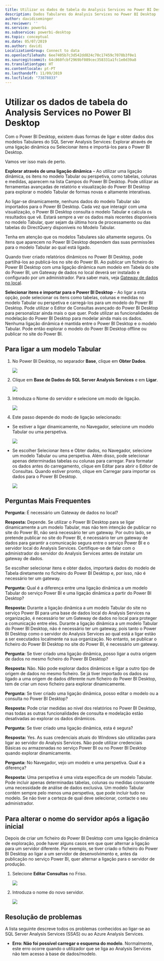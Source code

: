 ```yaml
---
title: Utilizar os dados de tabela do Analysis Services no Power BI Desktop
description: Dados Tabulares do Analysis Services no Power BI Desktop
author: davidiseminger
ms.reviewer: ''
ms.service: powerbi
ms.subservice: powerbi-desktop
ms.topic: conceptual
ms.date: 05/07/2019
ms.author: davidi
LocalizationGroup: Connect to data
ms.openlocfilehash: 6ee7405b7c3d542dd824c70c17459c7078b3f0e1
ms.sourcegitcommit: 64c860fcbf2969bf089cec358331a1fc1e0d39a8
ms.translationtype: HT
ms.contentlocale: pt-PT
ms.lasthandoff: 11/09/2019
ms.locfileid: "73878833"
---
```

# <a name="using-analysis-services-tabular-data-in-power-bi-desktop"></a>Utilizar os dados de tabela do Analysis Services no Power BI Desktop
Com o Power BI Desktop, existem duas formas de ligar e obter dados dos modelos Tabulares do SQL Server Analysis Services: Explorar através de uma ligação dinâmica ou Selecionar itens e importá-los para o Power BI Desktop.

Vamos ver isso mais de perto.

**Explorar através de uma ligação dinâmica** – Ao utilizar uma ligação dinâmica, os itens no modelo Tabular ou perspetiva, como tabelas, colunas e medidas, aparecem na lista Campos do Power BI Desktop. Pode utilizar as ferramentas avançadas de relatório e visualização do Power BI Desktop para explorar o modelo Tabular de formas novas e altamente interativas.

Ao ligar-se dinamicamente, nenhuns dados do modelo Tabular são importados para o Power BI Desktop. Cada vez que interagir com uma visualização, o Power BI Desktop consulta o modelo Tabular e calcula os resultados que vê. Estará sempre a ver os dados mais recentes disponíveis no modelo Tabular, quer sejam da última hora de processamento ou das tabelas do DirectQuery disponíveis no Modelo Tabular. 

Tenha em atenção que os modelos Tabulares são altamente seguros. Os itens que aparecem no Power BI Desktop dependem das suas permissões para o modelo Tabular ao qual está ligado.

Quando tiver criado relatórios dinâmicos no Power BI Desktop, pode partilhá-los ao publicá-los no site do Power BI. Ao publicar um ficheiro do Power BI Desktop com uma ligação dinâmica num modelo em Tabela do site do Power BI, um Gateway de dados no local deverá ser instalado e configurado por um administrador. Para saber mais, veja [Gateway de dados no local](service-gateway-onprem.md).

**Selecionar itens e importar para o Power BI Desktop** – Ao ligar a esta opção, pode selecionar os itens como tabelas, colunas e medidas no modelo Tabular ou perspetiva e carregá-los para um modelo do Power BI Desktop. Pode utilizar o Editor de Consultas avançado do Power BI Desktop para personalizar ainda mais o que quer. Pode utilizar as funcionalidades de modelação do Power BI Desktop para modelar ainda mais os dados. Nenhuma ligação dinâmica é mantida entre o Power BI Desktop e o modelo Tabular. Pode então explorar o modelo do Power BI Desktop offline ou publicar no site do Power BI.

## <a name="to-connect-to-a-tabular-model"></a>Para ligar a um modelo Tabular
1. No Power BI Desktop, no separador **Base**, clique em **Obter Dados**.
   
   ![](media/desktop-analysis-services-tabular-data/pbid_sqlas_getdata.png)
2. Clique em **Base de Dados do SQL Server Analysis Services** e em **Ligar**.
   
   ![](media/desktop-analysis-services-tabular-data/pbid_sqlas_getdata_as.png)
3. Introduza o Nome do servidor e selecione um modo de ligação. 
   
   ![](media/desktop-analysis-services-tabular-data/pbid_sqlas_getdata_as_server.png)
4. Este passo depende do modo de ligação selecionado:

* Se estiver a ligar dinamicamente, no Navegador, selecione um modelo Tabular ou uma perspetiva.
  
  ![](media/desktop-analysis-services-tabular-data/pbid_sqlas_getdata_as_live.png)
* Se escolher Selecionar itens e Obter dados, no Navegador, selecione um modelo Tabular ou uma perspetiva. Além disso, pode selecionar apenas determinadas tabelas ou colunas para carregar. Para formatar os dados antes do carregamento, clique em Editar para abrir o Editor de Consultas. Quando estiver pronto, clique em Carregar para importar os dados para o Power BI Desktop.

  ![](media/desktop-analysis-services-tabular-data/pbid_sqlas_getdata_as_select.png)

## <a name="frequently-asked-questions"></a>Perguntas Mais Frequentes
**Pergunta:** É necessário um Gateway de dados no local?

**Resposta:** Depende. Se utilizar o Power BI Desktop para se ligar dinamicamente a um modelo Tabular, mas não tem intenção de publicar no site do Power BI, não será necessário ter um gateway. Por outro lado, se pretende publicar no site do Power BI, é necessário ter um gateway de dados para garantir a comunicação segura entre o serviço Power BI e o servidor local do Analysis Services. Certifique-se de falar com o administrador do servidor do Analysis Services antes de instalar um gateway de dados.

Se escolher selecionar itens e obter dados, importará dados do modelo de Tabela diretamente no ficheiro do Power BI Desktop e, por isso, não é necessário ter um gateway.

**Pergunta:** Qual é a diferença entre uma ligação dinâmica a um modelo Tabular do serviço Power BI e uma ligação dinâmica a partir do Power BI Desktop?

**Resposta:** Durante a ligação dinâmica a um modelo Tabular do site no serviço Power BI para uma base de dados local do Analysis Services na organização, é necessário ter um Gateway de dados no local para proteger a comunicação entre eles. Durante a ligação dinâmica a um modelo Tabular do Power BI Desktop, não é necessário ter um gateway, pois tanto o Power BI Desktop como o servidor do Analysis Services ao qual está a ligar estão a ser executados localmente na sua organização. No entanto, se publicar o ficheiro do Power BI Desktop no site do Power BI, é necessário um gateway.

**Pergunta:** Se tiver criado uma ligação dinâmica, posso ligar a outra origem de dados no mesmo ficheiro do Power BI Desktop?

**Resposta:** Não. Não pode explorar dados dinâmicos e ligar a outro tipo de origem de dados no mesmo ficheiro. Se já tiver importado os dados ou ligado a uma origem de dados diferente num ficheiro do Power BI Desktop, tem de criar um novo ficheiro para explorar dinamicamente.

**Pergunta:** Se tiver criado uma ligação dinâmica, posso editar o modelo ou a consulta no Power BI Desktop?

**Resposta:** Pode criar medidas ao nível dos relatórios no Power BI Desktop, mas todas as outras funcionalidades de consulta e modelação estão desativadas ao explorar os dados dinâmicos.

**Pergunta:** Se tiver criado uma ligação dinâmica, esta é segura?

**Resposta:** Yes. As suas credenciais atuais do Windows são utilizadas para ligar ao servidor do Analysis Services. Não pode utilizar credenciais Básicas ou armazenadas no serviço Power BI ou no Power BI Desktop quando explorar dinamicamente.

**Pergunta:** No Navegador, vejo um modelo e uma perspetiva. Qual é a diferença?

**Resposta:** Uma perspetiva é uma vista específica de um modelo Tabular. Pode incluir apenas determinadas tabelas, colunas ou medidas consoante uma necessidade de análise de dados exclusiva. Um modelo Tabular contém sempre pelo menos uma perspetiva, que pode incluir tudo no modelo. Se não tiver a certeza de qual deve selecionar, contacte o seu administrador.

## <a name="to-change-the-server-name-after-initial-connection"></a>Para alterar o nome do servidor após a ligação inicial
Depois de criar um ficheiro do Power BI Desktop com uma ligação dinâmica de exploração, pode haver alguns casos em que quer alternar a ligação para um servidor diferente. Por exemplo, se tiver criado o ficheiro do Power BI Desktop ao ligar a um servidor de desenvolvimento e, antes da publicação no serviço Power BI, quer alternar a ligação para o servidor de produção.

1. Selecione **Editar Consultas** no Friso.
   
   ![](media/desktop-analysis-services-tabular-data/pbid_sqlas_chname_editquery.png)
2. Introduza o nome do novo servidor.
   
   ![](media/desktop-analysis-services-tabular-data/pbid_sqlas_chname_dialog.png)
   
   
## <a name="troubleshooting"></a>Resolução de problemas 
A lista seguinte descreve todos os problemas conhecidos ao ligar-se ao SQL Server Analysis Services (SSAS) ou ao Azure Analysis Services. 

* **Erro: Não foi possível carregar o esquema do modelo**. Normalmente, este erro ocorre quando o utilizador que se liga ao Analysis Services não tem acesso à base de dados/modelo.

